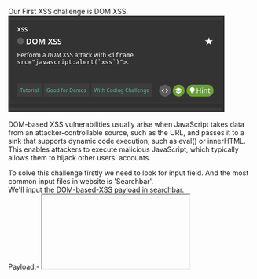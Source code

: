 Our First XSS challenge is DOM XSS. 
![My Images](../Images/DOMXSS.png)  

DOM-based XSS vulnerabilities usually arise when JavaScript takes data from an attacker-controllable source, such as the URL, and passes it to a sink that supports dynamic code execution, such as eval() or innerHTML. This enables attackers to execute malicious JavaScript, which typically allows them to hijack other users' accounts.  

To solve this challenge firstly we need to look for input field. And the most common input files in website is 'Searchbar'.  
We'll input the DOM-based-XSS payload in searchbar.  
Payload:- <iframe src="javascript:alert(`xss`)">X --> Hit Enter.
![My Images](../Images/DOMSolve.png)  

Congratulations..........  
our first Challenge is Solved.
